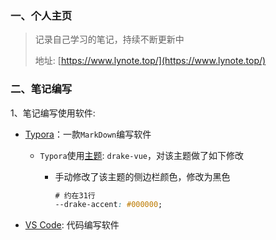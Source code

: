 ### 一、个人主页

> 记录自己学习的笔记，持续不断更新中
>
> 地址: [https://www.lynote.top/](https://www.lynote.top/)

### 二、笔记编写

1、笔记编写使用软件:

- [Typora](https://www.typora.io/)：一款`MarkDown`编写软件

  - `Typora`使用[主题](https://theme.typora.io/theme/Drake/): `drake-vue`，对该主题做了如下修改

    - 手动修改了该主题的侧边栏颜色，修改为黑色

      ```css
      # 约在31行
      --drake-accent: #000000;
      ```

- [VS Code](https://code.visualstudio.com/): 代码编写软件


